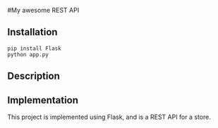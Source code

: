 #My awesome REST API

## Installation

```
pip install Flask
python app.py
```

## Description



## Implementation

This project is implemented using Flask, and is a REST API for a store.
